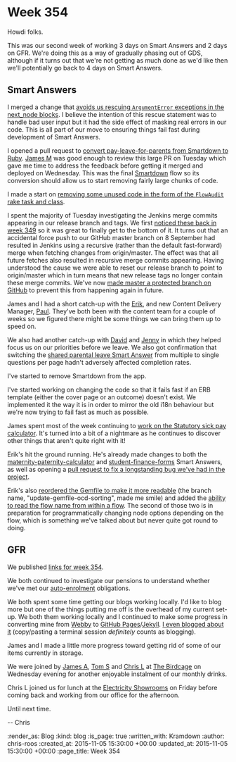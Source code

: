 Week 354
========

Howdi folks.

This was our second week of working 3 days on Smart Answers and 2 days on GFR. We're doing this as a way of gradually phasing out of GDS, although if it turns out that we're not getting as much done as we'd like then we'll potentially go back to 4 days on Smart Answers.

## Smart Answers

I merged a change that [avoids us rescuing `ArgumentError` exceptions in the next_node blocks][pr-2032]. I believe the intention of this rescue statement was to handle bad user input but it had the side effect of masking real errors in our code. This is all part of our move to ensuring things fail fast during development of Smart Answers.

I opened a pull request to [convert pay-leave-for-parents from Smartdown to Ruby][pr-2035]. [James M][james-mead] was good enough to review this large PR on Tuesday which gave me time to address the feedback before getting it merged and deployed on Wednesday. This was the final [Smartdown][smartdown] flow so its conversion should allow us to start removing fairly large chunks of code.

I made a start on [removing some unused code in the form of the `FlowAudit` rake task and class][pr-2034].

I spent the majority of Tuesday investigating the Jenkins merge commits appearing in our release branch and tags. We first [noticed these back in week 349][week-349-jenkins-merge-commits] so it was great to finally get to the bottom of it. It turns out that an accidental force push to our GitHub master branch on 8 September had resulted in Jenkins using a recursive (rather than the default fast-forward) merge when fetching changes from origin/master. The effect was that all future fetches also resulted in recursive merge commits appearing. Having understood the cause we were able to reset our release branch to point to origin/master which in turn means that new release tags no longer contain these merge commits. We've now [made master a protected branch on GitHub][github-protected-branches] to prevent this from happening again in future.

James and I had a short catch-up with the [Erik][erik-eide], and new Content Delivery Manager, [Paul][paul-heron]. They've both been with the content team for a couple of weeks so we figured there might be some things we can bring them up to speed on.

We also had another catch-up with [David][david-singleton] and [Jenny][jenny-duckett] in which they helped focus us on our priorities before we leave. We also got confirmation that switching the [shared parental leave Smart Answer][pay-leave-for-parents] from multiple to single questions per page hadn't adversely affected completion rates.

I've started to remove Smartdown from the app.

I've started working on changing the code so that it fails fast if an ERB template (either the cover page or an outcome) doesn't exist. We implemented it the way it is in order to mirror the old i18n behaviour but we're now trying to fail fast as much as possible.

James spent most of the week continuing to [work on the Statutory sick pay calculator][pr-2031]. It's turned into a bit of a nightmare as he continues to discover other things that aren't quite right with it!

Erik's hit the ground running. He's already made changes to both the [maternity-paternity-calculator][pr-2040] and [student-finance-forms][pr-2036] Smart Answers, as well as opening a [pull request to fix a longstanding bug we've had in the project][pr-2041].

Erik's also [reordered the Gemfile to make it more readable][pr-2037] (the branch name, "update-gemfile-ocd-sorting", made me smile) and added the [ability to read the flow name from within a flow][pr-2039]. The second of those two is in preparation for programmatically changing node options depending on the flow, which is something we've talked about but never quite got round to doing.

## GFR

We published [links for week 354][week-354-links].

We both continued to investigate our pensions to understand whether we've met our [auto-enrolment][tpr-auto-enrolment] obligations.

We both spent some time getting our blogs working locally. I'd like to blog more but one of the things putting me off is the overhead of my current set-up. We both them working locally and I continued to make some progress in converting mine from [Webby][webby] to [GitHub Pages][github-pages]/[Jekyll][jekyll]. [I even blogged about it][chrisroos-blog-post] (copy/pasting a terminal session _definitely_ counts as blogging).

James and I made a little more progress toward getting rid of some of our items currently in storage.

We were joined by [James A][james-adam], [Tom S][tom-stuart] and [Chris L][chris-lowis] at [The Birdcage][the-birdcage] on Wednesday evening for another enjoyable instalment of our monthly drinks.

Chris L joined us for lunch at the [Electricity Showrooms][electicity-showrooms] on Friday before coming back and working from our office for the afternoon.

Until next time.

-- Chris

[chris-lowis]: http://blog.chrislowis.co.uk/
[chrisroos-blog-post]: http://chrisroos.co.uk/blog/2015-10-29-getting-my-webby-powered-website-running-on-mac-os-x-el-capitan
[david-singleton]: http://dsingleton.co.uk/
[electicity-showrooms]: http://www.electricityshowrooms.com/
[erik-eide]: https://github.com/erik-eide
[github-pages]: https://pages.github.com/
[github-protected-branches]: https://help.github.com/articles/about-protected-branches/
[james-adam]: http://lazyatom.com/
[james-mead]: /james-mead
[jekyll]: https://jekyllrb.com/
[jenny-duckett]: https://twitter.com/jenny_duckett
[paul-heron]: http://worldofpablo.com/
[pay-leave-for-parents]: https://www.gov.uk/pay-leave-for-parents
[pr-2031]: https://github.com/alphagov/smart-answers/pull/2031
[pr-2032]: https://github.com/alphagov/smart-answers/pull/2032
[pr-2035]: https://github.com/alphagov/smart-answers/pull/2035
[pr-2034]: https://github.com/alphagov/smart-answers/pull/2034
[pr-2036]: https://github.com/alphagov/smart-answers/pull/2036
[pr-2037]: https://github.com/alphagov/smart-answers/pull/2037
[pr-2039]: https://github.com/alphagov/smart-answers/pull/2039
[pr-2040]: https://github.com/alphagov/smart-answers/pull/2040
[pr-2041]: https://github.com/alphagov/smart-answers/pull/2041
[smartdown]: https://github.com/alphagov/smartdown
[the-birdcage]: http://drafthouse.co.uk/
[tom-stuart]: http://codon.com/
[tpr-auto-enrolment]: http://www.thepensionsregulator.gov.uk/employers.aspx
[webby]: https://github.com/TwP/webby
[week-354-links]: /week-354-links
[week-349-jenkins-merge-commits]: /week-349#other-changes

:render_as: Blog
:kind: blog
:is_page: true
:written_with: Kramdown
:author: chris-roos
:created_at: 2015-11-05 15:30:00 +00:00
:updated_at: 2015-11-05 15:30:00 +00:00
:page_title: Week 354
